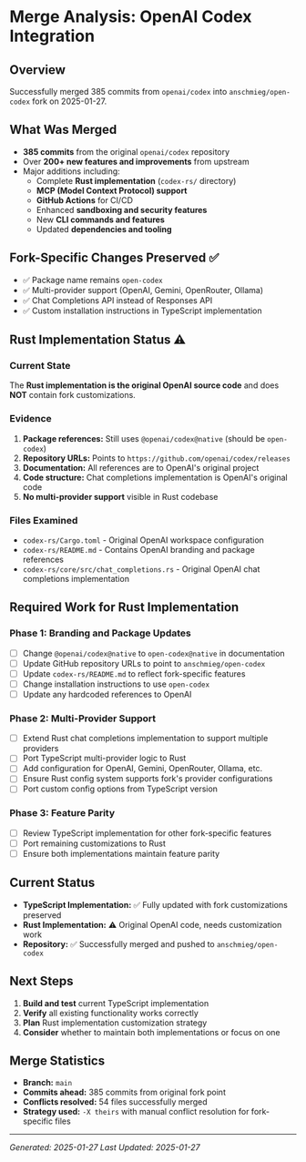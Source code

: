 # Merge Analysis: OpenAI Codex Integration

## Overview
Successfully merged 385 commits from `openai/codex` into `anschmieg/open-codex` fork on 2025-01-27.

## What Was Merged
- **385 commits** from the original `openai/codex` repository
- Over **200+ new features and improvements** from upstream
- Major additions including:
  - Complete **Rust implementation** (`codex-rs/` directory)
  - **MCP (Model Context Protocol) support**
  - **GitHub Actions** for CI/CD
  - Enhanced **sandboxing and security features**
  - New **CLI commands and features**
  - Updated **dependencies and tooling**

## Fork-Specific Changes Preserved ✅
- ✅ Package name remains `open-codex`
- ✅ Multi-provider support (OpenAI, Gemini, OpenRouter, Ollama)
- ✅ Chat Completions API instead of Responses API
- ✅ Custom installation instructions in TypeScript implementation

## Rust Implementation Status ⚠️

### Current State
The **Rust implementation is the original OpenAI source code** and does **NOT** contain fork customizations.

### Evidence
1. **Package references:** Still uses `@openai/codex@native` (should be `open-codex`)
2. **Repository URLs:** Points to `https://github.com/openai/codex/releases`
3. **Documentation:** All references are to OpenAI's original project
4. **Code structure:** Chat completions implementation is OpenAI's original code
5. **No multi-provider support** visible in Rust codebase

### Files Examined
- `codex-rs/Cargo.toml` - Original OpenAI workspace configuration
- `codex-rs/README.md` - Contains OpenAI branding and package references
- `codex-rs/core/src/chat_completions.rs` - Original OpenAI chat completions implementation

## Required Work for Rust Implementation

### Phase 1: Branding and Package Updates
- [ ] Change `@openai/codex@native` to `open-codex@native` in documentation
- [ ] Update GitHub repository URLs to point to `anschmieg/open-codex`
- [ ] Update `codex-rs/README.md` to reflect fork-specific features
- [ ] Change installation instructions to use `open-codex`
- [ ] Update any hardcoded references to OpenAI

### Phase 2: Multi-Provider Support
- [ ] Extend Rust chat completions implementation to support multiple providers
- [ ] Port TypeScript multi-provider logic to Rust
- [ ] Add configuration for OpenAI, Gemini, OpenRouter, Ollama, etc.
- [ ] Ensure Rust config system supports fork's provider configurations
- [ ] Port custom config options from TypeScript version

### Phase 3: Feature Parity
- [ ] Review TypeScript implementation for other fork-specific features
- [ ] Port remaining customizations to Rust
- [ ] Ensure both implementations maintain feature parity

## Current Status
- **TypeScript Implementation:** ✅ Fully updated with fork customizations preserved
- **Rust Implementation:** ⚠️ Original OpenAI code, needs customization work
- **Repository:** ✅ Successfully merged and pushed to `anschmieg/open-codex`

## Next Steps
1. **Build and test** current TypeScript implementation
2. **Verify** all existing functionality works correctly
3. **Plan** Rust implementation customization strategy
4. **Consider** whether to maintain both implementations or focus on one

## Merge Statistics
- **Branch:** `main`
- **Commits ahead:** 385 commits from original fork point
- **Conflicts resolved:** 54 files successfully merged
- **Strategy used:** `-X theirs` with manual conflict resolution for fork-specific files

---
*Generated: 2025-01-27*
*Last Updated: 2025-01-27*